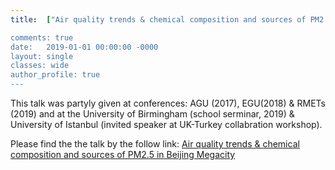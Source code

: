 ```yaml
---
title:  ["Air quality trends & chemical composition and sources of PM2.5 in Beijing Megacity](https://tuanvvu.github.io/Atmospheric_science_VN/)

comments: true
date:   2019-01-01 00:00:00 -0000
layout: single
classes: wide
author_profile: true
---
```


This talk was partyly given at conferences: AGU (2017), EGU(2018) & RMETs (2019) and at the University of Birmingham (school serminar, 2019)
& University of Istanbul (invited speaker at UK-Turkey collabration workshop).

Please find the the talk by the follow link: [Air quality trends & chemical composition and sources of PM2.5 in Beijing Megacity](https://tuanvvu.github.io/Atmospheric_science_VN/)
